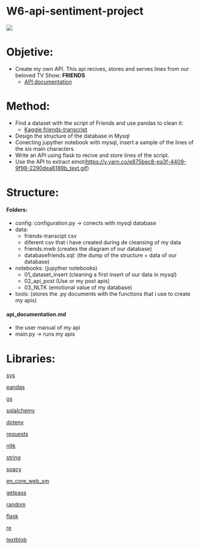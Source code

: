 # W6-api-sentiment-project

![](https://media1.popsugar-assets.com/files/thumbor/CSTJRBzkQILxTqJfq761vtkDnnQ/fit-in/1024x1024/filters:format_auto-!!-:strip_icc-!!-/2014/07/28/928/n/1922283/6f2bf2d182bef221_orig-21241971/i/When-She-Harnesses-Her-Star-Power.gif)

# Objetive:

- Create my own API. This api recives, stores and serves lines from our beloved TV Show: **FRIENDS**
    - [API documentation](https://github.com/data2021oct/W6-api-sentiment-project/blob/main/api_documentation.md)
    

# Method:
- Find a dataset with the script of Friends and use pandas to clean it: 
    - [Kaggle friends-transcript](https://www.kaggle.com/ryanstonebraker/friends-transcript)
- Design the structure of the database in Mysql
- Conecting jupyther notebook with mysql, insert a sample of the lines of the six main characters.
- Write an API using flask to recive and store lines of the script.
- Use the API to extract emot(https://y.yarn.co/e875bec8-ea3f-4409-9f98-2290dea6189b_text.gif)


# Structure:
#### Folders:
- config: configuration.py -> conects with mysql database
- data:
    - friends-transcipt csv
    - diferent csv that i have created during de cleansing of my data
    - friends.mwb (creates the diagram of our database)
    - databasefriends.sql: (the dump of the structure + data of our database)
- notebooks: (jupyther notebooks)
    - 01_dataset_insert (cleaning a first insert of our data in mysql)
    - 02_api_post (Use or my post apis)
    - 03_NLTK (emotional value of my database)
- tools: (stores the .py documents with the functions that i use to create my apis)
#### api_documentation.md
- the user manual of my api
- main.py -> runs my apis
    
# Libraries:

[sys](https://docs.python.org/3/library/sys.html)

[pandas](https://pandas.pydata.org/)

[os](https://docs.python.org/3/library/os.html)

[sqlalchemy](https://docs.sqlalchemy.org/en/14/)

[dotenv](https://pypi.org/project/python-dotenv/)

[requests](https://pypi.org/project/requests/2.7.0/)

[nltk](https://www.nltk.org/)

[string](https://docs.python.org/3/library/string.html)

[spacy](https://spacy.io/api/doc)

[en_core_web_sm](https://spacy.io/models/en)

[getpass](https://docs.python.org/es/3/library/getpass.html)

[random](https://docs.python.org/es/3/library/random.html)

[flask](https://flask.palletsprojects.com/en/2.0.x/)

[re](https://docs.python.org/3/library/re.html)

[textblob](https://textblob.readthedocs.io/en/dev/)


